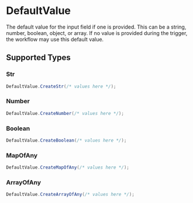 # DefaultValue

The default value for the input field if one is provided. This can be a string, number,
boolean, object, or array. If no value is provided during the trigger, the workflow may
use this default value.



## Supported Types

### Str

```csharp
DefaultValue.CreateStr(/* values here */);
```

### Number

```csharp
DefaultValue.CreateNumber(/* values here */);
```

### Boolean

```csharp
DefaultValue.CreateBoolean(/* values here */);
```

### MapOfAny

```csharp
DefaultValue.CreateMapOfAny(/* values here */);
```

### ArrayOfAny

```csharp
DefaultValue.CreateArrayOfAny(/* values here */);
```
